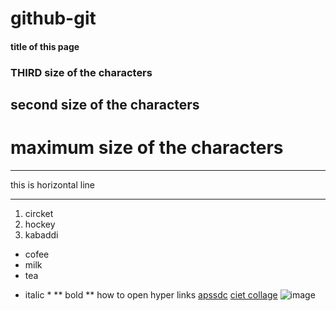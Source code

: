 # github-git
#### title of this page
### THIRD size of the characters
##  second size of the characters
#   maximum size of the characters

***
this is horizontal line 
***
1. circket
2. hockey
3. kabaddi


- cofee
- milk
- tea
* italic *
** bold **
 how to open hyper links [apssdc](https://www.apssdc.in)
 [ciet collage](https://www.chalapathiengg.ac.in/)
  ![image]("https://www.google.com/url?sa=i&url=https%3A%2F%2Fbridesmaidsincorporated.com%2F1212345_50_apar%2F&psig=AOvVaw32Vg4EbQVrxVP1N7U1DptS&ust=1612428809901000&source=images&cd=vfe&ved=0CAIQjRxqFwoTCKi9psyrze4CFQAAAAAdAAAAABAE")
